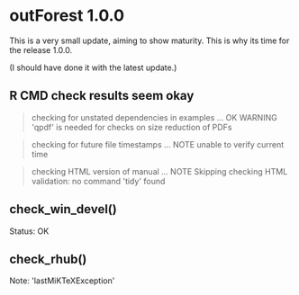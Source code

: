 # outForest 1.0.0

This is a very small update, aiming to show maturity. This is why its time for the release 1.0.0.

(I should have done it with the latest update.)

## R CMD check results seem okay

> checking for unstated dependencies in examples ... OK
   WARNING
  'qpdf' is needed for checks on size reduction of PDFs

> checking for future file timestamps ... NOTE
  unable to verify current time

> checking HTML version of manual ... NOTE
  Skipping checking HTML validation: no command 'tidy' found

## check_win_devel()

Status: OK

## check_rhub()

Note: 'lastMiKTeXException'

